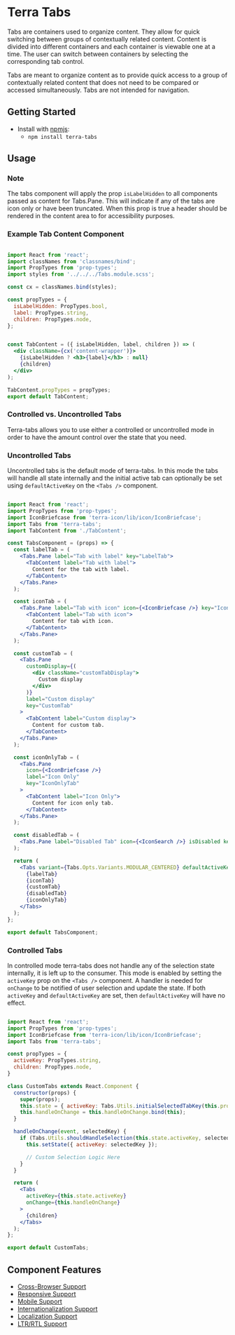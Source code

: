 # Terra Tabs

Tabs are containers used to organize content. They allow for quick switching between groups of contextually related content. Content is divided into different containers and each container is viewable one at a time. The user can switch between containers by selecting the corresponding tab control.

Tabs are meant to organize content as to provide quick access to a group of contextually related content that does not need to be compared or accessed simultaneously. Tabs are not intended for navigation.

## Getting Started

- Install with [npmjs](https://www.npmjs.com):
  - `npm install terra-tabs`

## Usage

### Note
The tabs component will apply the prop `isLabelHidden` to all components passed as content for Tabs.Pane. This will indicate if any of the tabs are icon only or have been truncated. When this prop is true a header should be rendered in the content area to for accessibility purposes.

### Example Tab Content Component

```jsx

import React from 'react';
import classNames from 'classnames/bind';
import PropTypes from 'prop-types';
import styles from '../../../Tabs.module.scss';

const cx = classNames.bind(styles);

const propTypes = {
  isLabelHidden: PropTypes.bool,
  label: PropTypes.string,
  children: PropTypes.node,
};


const TabContent = ({ isLabelHidden, label, children }) => (
  <div className={cx('content-wrapper')}>
    {isLabelHidden ? <h3>{label}</h3> : null}
    {children}
  </div>
);

TabContent.propTypes = propTypes;
export default TabContent;

```

### Controlled vs. Uncontrolled Tabs

Terra-tabs allows you to use either a controlled or uncontrolled mode in order to have the amount control over the state that you need.

### Uncontrolled Tabs

Uncontrolled tabs is the default mode of terra-tabs. In this mode the tabs will handle all state internally and the initial active tab can optionally be set using `defaultActiveKey` on the `<Tabs />` component.

```jsx

import React from 'react';
import PropTypes from 'prop-types';
import IconBriefcase from 'terra-icon/lib/icon/IconBriefcase';
import Tabs from 'terra-tabs';
import TabContent from './TabContent';

const TabsComponent = (props) => {
  const labelTab = (
    <Tabs.Pane label="Tab with label" key="LabelTab">
      <TabContent label="Tab with label">
        Content for the tab with label.
      </TabContent>
    </Tabs.Pane>
  );

  const iconTab = (
    <Tabs.Pane label="Tab with icon" icon={<IconBriefcase />} key="IconTab">
      <TabContent label="Tab with icon">
        Content for tab with icon.
      </TabContent>
    </Tabs.Pane>
  );

  const customTab = (
    <Tabs.Pane
      customDisplay={(
        <div className="customTabDisplay">
          Custom display
        </div>
      )}
      label="Custom display"
      key="CustomTab"
    >
      <TabContent label="Custom display">
        Content for custom tab.
      </TabContent>
    </Tabs.Pane>
  );

  const iconOnlyTab = (
    <Tabs.Pane
      icon={<IconBriefcase />}
      label="Icon Only"
      key="IconOnlyTab"
    >
      <TabContent label="Icon Only">
        Content for icon only tab.
      </TabContent>
    </Tabs.Pane>
  );

  const disabledTab = (
    <Tabs.Pane label="Disabled Tab" icon={<IconSearch />} isDisabled key="DisabledTab" />
  );

  return (
    <Tabs variant={Tabs.Opts.Variants.MODULAR_CENTERED} defaultActiveKey="LabelTab" tabFill fill>
      {labelTab}
      {iconTab}
      {customTab}
      {disabledTab}
      {iconOnlyTab}
    </Tabs>
  );
};

export default TabsComponent;

```

### Controlled Tabs

In controlled mode terra-tabs does not handle any of the selection state internally, it is left up to the consumer. This mode is enabled by setting the `activeKey` prop on the `<Tabs />` component. A handler is needed for `onChange` to be notified of user selection and update the state. If both `activeKey` and `defaultActiveKey` are set, then `defaultActiveKey` will have no effect.

```jsx

import React from 'react';
import PropTypes from 'prop-types';
import IconBriefcase from 'terra-icon/lib/icon/IconBriefcase';
import Tabs from 'terra-tabs';

const propTypes = {
  activeKey: PropTypes.string,
  children: PropTypes.node,
}

class CustomTabs extends React.Component {
  constructor(props) {
    super(props);
    this.state = { activeKey: Tabs.Utils.initialSelectedTabKey(this.props.children, this.props.activeKey) };
    this.handleOnChange = this.handleOnChange.bind(this);
  }

  handleOnChange(event, selectedKey) {
    if (Tabs.Utils.shouldHandleSelection(this.state.activeKey, selectedKey)) {
      this.setState({ activeKey: selectedKey });

      // Custom Selection Logic Here
    }
  }

  return (
    <Tabs
      activeKey={this.state.activeKey}
      onChange={this.handleOnChange}
    >
      {children}
    </Tabs>
  );
};

export default CustomTabs;

```

## Component Features

 * [Cross-Browser Support](https://github.com/cerner/terra-ui/blob/master/src/terra-dev-site/contributing/ComponentStandards.e.contributing.md#cross-browser-support)
 * [Responsive Support](https://github.com/cerner/terra-ui/blob/master/src/terra-dev-site/contributing/ComponentStandards.e.contributing.md#responsive-support)
 * [Mobile Support](https://github.com/cerner/terra-ui/blob/master/src/terra-dev-site/contributing/ComponentStandards.e.contributing.md#mobile-support)
 * [Internationalization Support](https://github.com/cerner/terra-ui/blob/master/src/terra-dev-site/contributing/ComponentStandards.e.contributing.md#internationalization-i18n-support)
 * [Localization Support](https://github.com/cerner/terra-ui/blob/master/src/terra-dev-site/contributing/ComponentStandards.e.contributing.md#internationalization-i18n-support)
 * [LTR/RTL Support](https://github.com/cerner/terra-ui/blob/master/src/terra-dev-site/contributing/ComponentStandards.e.contributing.md#ltr--rtl-support)
